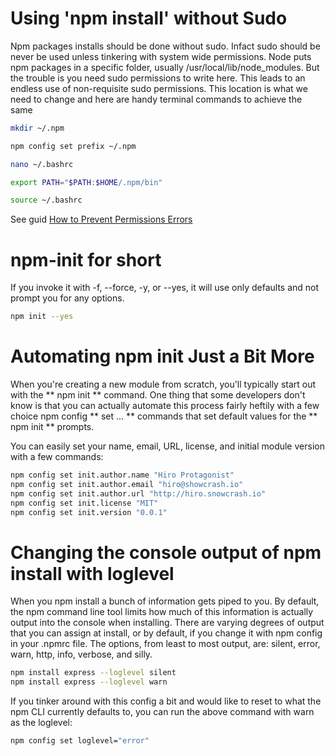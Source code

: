 # Using 'npm install' without Sudo

Npm packages installs should be done without sudo. Infact sudo should be never be used unless tinkering with system wide permissions. Node puts npm packages in a specific folder, usually /usr/local/lib/node_modules. But the trouble is you need sudo permissions to write here. This leads to an endless use of non-requisite sudo permissions. This location is what we need to change and here are handy terminal commands to achieve the same

```bash
mkdir ~/.npm

npm config set prefix ~/.npm

nano ~/.bashrc

export PATH="$PATH:$HOME/.npm/bin"

source ~/.bashrc
```

See guid [How to Prevent Permissions Errors](https://docs.npmjs.com/getting-started/fixing-npm-permissions)


# npm-init for short

If you invoke it with -f, --force, -y, or --yes, it will use only defaults and not prompt you for any options.
```bash
npm init --yes
```

# Automating npm init Just a Bit More

When you're creating a new module from scratch, you'll typically start out with the ** npm init ** command. One thing that some developers don't know is that you can actually automate this process fairly heftily with a few choice npm config ** set ... ** commands that set default values for the ** npm init ** prompts.

You can easily set your name, email, URL, license, and initial module version with a few commands:

```bash
npm config set init.author.name "Hiro Protagonist"
npm config set init.author.email "hiro@showcrash.io"
npm config set init.author.url "http://hiro.snowcrash.io"
npm config set init.license "MIT"
npm config set init.version "0.0.1"
```

# Changing the console output of npm install with loglevel

When you npm install a bunch of information gets piped to you. By default, the npm command line tool limits how much of this information is actually output into the console when installing. There are varying degrees of output that you can assign at install, or by default, if you change it with npm config in your .npmrc file. The options, from least to most output, are: silent, error, warn, http, info, verbose, and silly.

```bash
npm install express --loglevel silent
npm install express --loglevel warn
```

If you tinker around with this config a bit and would like to reset to what the npm CLI currently defaults to, you can run the above command with warn as the loglevel:
```bash
npm config set loglevel="error"
```

